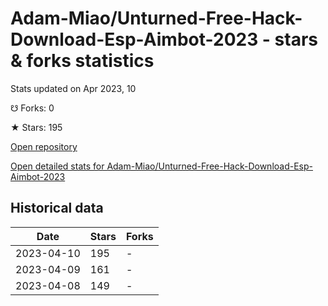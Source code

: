 # Adam-Miao/Unturned-Free-Hack-Download-Esp-Aimbot-2023 - stars & forks statistics

Stats updated on Apr 2023, 10

☋ Forks: 0

★ Stars: 195

[Open repository](https://github.com/Adam-Miao/Unturned-Free-Hack-Download-Esp-Aimbot-2023)

[Open detailed stats for Adam-Miao/Unturned-Free-Hack-Download-Esp-Aimbot-2023](https://reviewgithub.com/rep/Adam-Miao/Unturned-Free-Hack-Download-Esp-Aimbot-2023)

## Historical data
| Date | Stars | Forks |
|------|-------|-------|
| 2023-04-10 | 195 | - | 
| 2023-04-09 | 161 | - | 
| 2023-04-08 | 149 | - | 

